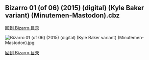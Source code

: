 ## Bizarro 01 (of 06) (2015) (digital) (Kyle Baker variant) (Minutemen-Mastodon).cbz


[回到 Bizarro 目录](https://github.com/alicewish/markdown/blob/master/series/Bizarro.md)


![Bizarro 01 (of 06) (2015) (digital) (Kyle Baker variant) (Minutemen-Mastodon).jpg](https://wx1.sinaimg.cn/large/6a9fdecagy1fq32xxcr7mj21j72cwe81.jpg)

[回到 Bizarro 目录](https://github.com/alicewish/markdown/blob/master/series/Bizarro.md)

